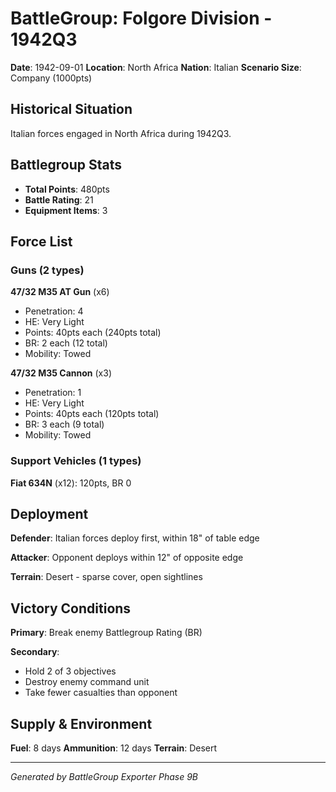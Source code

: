 # BattleGroup: Folgore Division - 1942Q3

**Date**: 1942-09-01
**Location**: North Africa
**Nation**: Italian
**Scenario Size**: Company (1000pts)

## Historical Situation

Italian forces engaged in North Africa during 1942Q3.

## Battlegroup Stats

- **Total Points**: 480pts
- **Battle Rating**: 21
- **Equipment Items**: 3

## Force List

### Guns (2 types)

**47/32 M35 AT Gun** (x6)
- Penetration: 4
- HE: Very Light
- Points: 40pts each (240pts total)
- BR: 2 each (12 total)
- Mobility: Towed

**47/32 M35 Cannon** (x3)
- Penetration: 1
- HE: Very Light
- Points: 40pts each (120pts total)
- BR: 3 each (9 total)
- Mobility: Towed

### Support Vehicles (1 types)

**Fiat 634N** (x12): 120pts, BR 0

## Deployment

**Defender**: Italian forces deploy first, within 18" of table edge

**Attacker**: Opponent deploys within 12" of opposite edge

**Terrain**: Desert - sparse cover, open sightlines

## Victory Conditions

**Primary**: Break enemy Battlegroup Rating (BR)

**Secondary**:
- Hold 2 of 3 objectives
- Destroy enemy command unit
- Take fewer casualties than opponent

## Supply & Environment

**Fuel**: 8 days
**Ammunition**: 12 days
**Terrain**: Desert

---

*Generated by BattleGroup Exporter Phase 9B*

